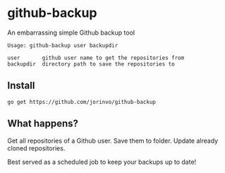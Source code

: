 # github-backup

An embarrassing simple Github backup tool

    Usage: github-backup user backupdir

    user       github user name to get the repositories from
    backupdir  directory path to save the repositories to


## Install

    go get https://github.com/jorinvo/github-backup


## What happens?

Get all repositories of a Github user.
Save them to folder.
Update already cloned repositories.

Best served as a scheduled job to keep your backups up to date!